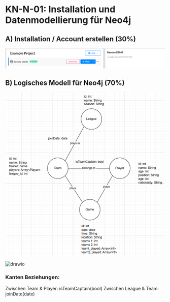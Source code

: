 # KN-N-01: Installation und Datenmodellierung für Neo4j

## A) Installation / Account erstellen (30%)
![alt text](image.png)


## B) Logisches Modell für Neo4j (70%)      

![alt text](image-1.png)

![drawio](konzeptionell.drawio)

### Kanten Beziehungen:
Zwischen Team & Player: isTeamCaptain(bool)
Zwischen League & Team: joinDate(date)
